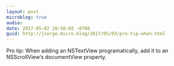 ```yaml
---
layout: post
microblog: true
audio: 
date: 2017-05-02 20:58:03 -0700
guid: http://jsorge.micro.blog/2017/05/03/pro-tip-when.html
---
```

Pro tip: When adding an NSTextView programatically, add it to an NSScrollView’s documentView property.
